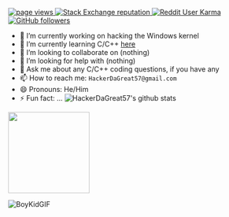 <p align="left">
  <a href="https://github.com/MacroPower/MacroPower">
    <img src="https://komarev.com/ghpvc/?username=HackerDaGreat57" alt="page views" />
  </a>
  <a href="https://stackoverflow.com/users/4868262">
    <img alt="Stack Exchange reputation" src="https://img.shields.io/stackexchange/stackoverflow/r/17145946?color=orange&label=reputation&logo=stackoverflow">
  </a>
  <a href="https://reddit.com/u/macropower">
    <img alt="Reddit User Karma" src="https://img.shields.io/reddit/user-karma/combined/HackerDaGreat57?label=karma&logo=reddit">
  </a>
  <a href="https://github.com/MacroPower?tab=followers">
    <img alt="GitHub followers" src="https://img.shields.io/github/followers/HackerDaGreat57?color=green&logo=github">
  </a>
</p>

- 🔭 I’m currently working on hacking the Windows kernel
- 🌱 I’m currently learning C/C++ [here](https://github.com/HackerDaGreat57/learn.git)
- 👯 I’m looking to collaborate on (nothing)
- 🤔 I’m looking for help with (nothing)
- 💬 Ask me about any C/C++ coding questions, if you have any
- 📫 How to reach me: `HackerDaGreat57@gmail.com`
- 😄 Pronouns: He/Him
- ⚡ Fun fact: ...
![HackerDaGreat57's github stats](https://github-readme-stats.vercel.app/api?username=HackerDaGreat57&show_icons=true&title_color=fff&icon_color=79ff97&text_color=9f9f9f&bg_color=151515)
<img height="165em" src="https://github-readme-stats.vercel.app/api/top-langs/?username=HackerDaGreat57&layout=compact&langs_count=7&theme=dark"/>

![BoyKidGIF](https://user-images.githubusercontent.com/70416002/147379155-91a56678-5b4b-43ce-9214-bb75e65b1f58.gif)
